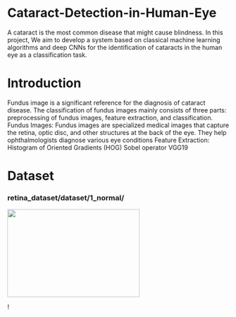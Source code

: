 # Cataract-Detection-in-Human-Eye
A cataract is the most common disease that might cause blindness. In this project, We aim to develop a system based on classical machine learning algorithms and deep CNNs for the identification of cataracts in the human eye as a classification task.

# Introduction
Fundus image is a significant reference for the diagnosis of cataract disease. The classification of fundus images mainly consists of three parts: preprocessing of fundus images, feature extraction, and classification. 
Fundus Images:
Fundus images are specialized medical images that capture the retina, optic disc, and other structures at the back of the eye. They help ophthalmologists diagnose various eye conditions
Feature Extraction:
Histogram of Oriented Gradients (HOG)
Sobel operator
VGG19

# Dataset
### retina_dataset/dataset/1_normal/
<img src = https://github.com/sjchoi86/retina_dataset/blob/master/dataset/1_normal/NL_001.png width="300" height="200" />

!


